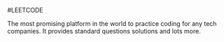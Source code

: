 #LEETCODE

The most promising platform in the world to practice coding for any tech companies. It provides standard questions solutions and lots more. 
